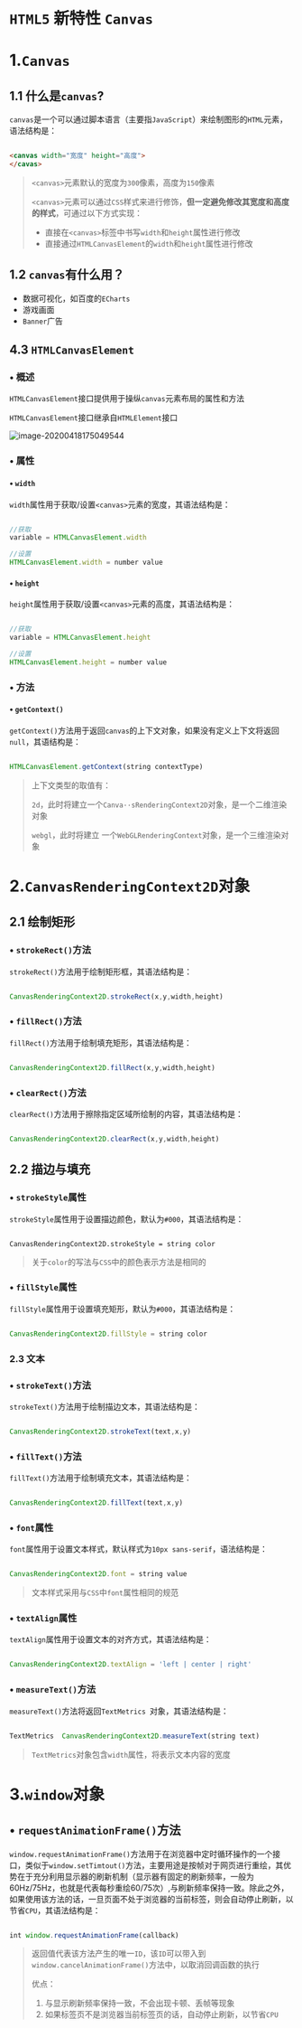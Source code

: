 # `HTML5` 新特性 `Canvas`


# 1.`Canvas`

## 1.1 什么是`canvas`?

`canvas`是一个可以通过脚本语言（主要指`JavaScript`）来绘制图形的`HTML`元素，语法结构是：

```html

<canvas width="宽度" height="高度">
</cavas>

```

> `<canvas>`元素默认的宽度为`300`像素，高度为`150`像素
>
> `<canvas>`元素可以通过`CSS`样式来进行修饰，**但一定避免修改其宽度和高度的样式**，可通过以下方式实现：
>
> - 直接在`<canvas>`标签中书写`width`和`height`属性进行修改
> - 直接通过`HTMLCanvasElement`的`width`和`height`属性进行修改

## 1.2 `canvas`有什么用？

- 数据可视化，如百度的`ECharts`
- 游戏画面
- `Banner`广告 

## 4.3 `HTMLCanvasElement`

### • 概述

`HTMLCanvasElement`接口提供用于操纵`canvas`元素布局的属性和方法

`HTMLCanvasElement`接口继承自`HTMLElement`接口

![image-20200418175049544](E:\www\Material\WEBTN1912\15_HTML5\Day02\note\assets\image-20200418175049544.png)

### • 属性

#### •  `width`

`width`属性用于获取/设置`<canvas>`元素的宽度，其语法结构是：

```javascript

//获取
variable = HTMLCanvasElement.width

//设置
HTMLCanvasElement.width = number value

```

#### • `height`

`height`属性用于获取/设置`<canvas>`元素的高度，其语法结构是：

```javascript

//获取
variable = HTMLCanvasElement.height

//设置
HTMLCanvasElement.height = number value

```

### • 方法

#### • `getContext()`

`getContext()`方法用于返回`canvas`的上下文对象，如果没有定义上下文将返回`null`，其语结构是：

```javascript

HTMLCanvasElement.getContext(string contextType)

```

> 上下文类型的取值有：
>
> `2d`，此时将建立一个`Canva··sRenderingContext2D`对象，是一个二维渲染对象
>
> `webgl`，此时将建立 一个`WebGLRenderingContext`对象，是一个三维渲染对象

# 2.`CanvasRenderingContext2D`对象

## 2.1 绘制矩形

### •  `strokeRect()`方法

`strokeRect()`方法用于绘制矩形框，其语法结构是：

```javascript

CanvasRenderingContext2D.strokeRect(x,y,width,height)

```

### • `fillRect()`方法

`fillRect()`方法用于绘制填充矩形，其语法结构是：

```javascript

CanvasRenderingContext2D.fillRect(x,y,width,height)

```

### • `clearRect()`方法

`clearRect()`方法用于擦除指定区域所绘制的内容，其语法结构是：

```javascript

CanvasRenderingContext2D.clearRect(x,y,width,height)

```

## 2.2 描边与填充

### • `strokeStyle`属性

`strokeStyle`属性用于设置描边颜色，默认为`#000`，其语法结构是：

```

CanvasRenderingContext2D.strokeStyle = string color

```

> 关于`color`的写法与`CSS`中的颜色表示方法是相同的

### • `fillStyle`属性

`fillStyle`属性用于设置填充矩形，默认为`#000`，其语法结构是：

```javascript

CanvasRenderingContext2D.fillStyle = string color

```

### 2.3 文本

### • `strokeText()`方法

`strokeText()`方法用于绘制描边文本，其语法结构是：

```javascript

CanvasRenderingContext2D.strokeText(text,x,y)

```

### • `fillText()`方法

`fillText()`方法用于绘制填充文本，其语法结构是：

```javascript

CanvasRenderingContext2D.fillText(text,x,y)

```

### •  `font`属性

`font`属性用于设置文本样式，默认样式为`10px sans-serif`，语法结构是：

```javascript

CanvasRenderingContext2D.font = string value

```

> 文本样式采用与`CSS`中`font`属性相同的规范

### • `textAlign`属性

`textAlign`属性用于设置文本的对齐方式，其语法结构是：

```javascript

CanvasRenderingContext2D.textAlign = 'left | center | right'

```

### • `measureText()`方法

`measureText()`方法将返回`TextMetrics `对象，其语法结构是：

```javascript

TextMetrics  CanvasRenderingContext2D.measureText(string text)

```

> `TextMetrics`对象包含`width`属性，将表示文本内容的宽度

# 3.`window`对象

## • `requestAnimationFrame()`方法

`window.requestAnimationFrame()`方法用于在浏览器中定时循环操作的一个接口，类似于`window.setTimtout()`方法，主要用途是按帧对于网页进行重绘，其优势在于充分利用显示器的刷新机制（显示器有固定的刷新频率，一般为60Hz/75Hz，也就是代表每秒重绘60/75次）,与刷新频率保持一致。除此之外，如果使用该方法的话，一旦页面不处于浏览器的当前标签，则会自动停止刷新，以节省`CPU`，其语法结构是：

```javascript

int window.requestAnimationFrame(callback)

```

> 返回值代表该方法产生的唯一`ID`，该`ID`可以带入到`window.cancelAnimationFrame()`方法中，以取消回调函数的执行
>
> 优点：
>
> 1. 与显示刷新频率保持一致，不会出现卡顿、丢帧等现象
> 2. 如果标签页不是浏览器当前标签页的话，自动停止刷新，以节省`CPU`







